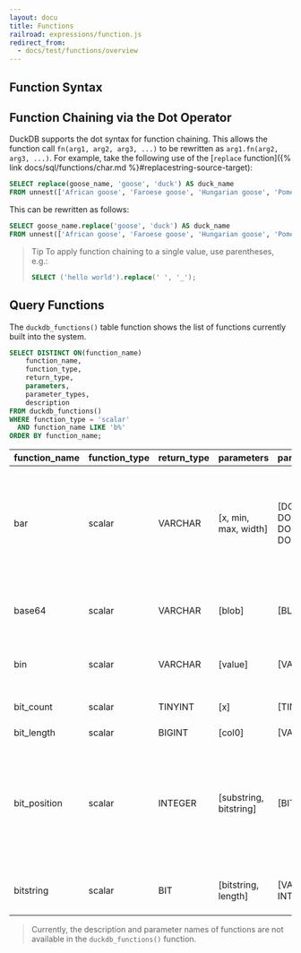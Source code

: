 ```yaml
---
layout: docu
title: Functions
railroad: expressions/function.js
redirect_from:
  - docs/test/functions/overview
---
```


## Function Syntax

<div id="rrdiagram"></div>

## Function Chaining via the Dot Operator

DuckDB supports the dot syntax for function chaining. This allows the function call `fn(arg1, arg2, arg3, ...)` to be rewritten as `arg1.fn(arg2, arg3, ...)`. For example, take the following use of the [`replace` function]({% link docs/sql/functions/char.md %}#replacestring-source-target):

```sql
SELECT replace(goose_name, 'goose', 'duck') AS duck_name
FROM unnest(['African goose', 'Faroese goose', 'Hungarian goose', 'Pomeranian goose']) breed(goose_name);
```

This can be rewritten as follows:

```sql
SELECT goose_name.replace('goose', 'duck') AS duck_name
FROM unnest(['African goose', 'Faroese goose', 'Hungarian goose', 'Pomeranian goose']) breed(goose_name);
```

> Tip To apply function chaining to a single value, use parentheses, e.g.:
>
> ```sql
> SELECT ('hello world').replace(' ', '_');
> ```

## Query Functions

The `duckdb_functions()` table function shows the list of functions currently built into the system.

```sql
SELECT DISTINCT ON(function_name)
    function_name,
    function_type,
    return_type,
    parameters,
    parameter_types,
    description
FROM duckdb_functions()
WHERE function_type = 'scalar'
  AND function_name LIKE 'b%'
ORDER BY function_name;
```

| function_name | function_type | return_type |       parameters       |         parameter_types          |                                                               description                                                                |
|---------------|---------------|-------------|------------------------|----------------------------------|------------------------------------------------------------------------------------------------------------------------------------------|
| bar           | scalar        | VARCHAR     | [x, min, max, width]   | [DOUBLE, DOUBLE, DOUBLE, DOUBLE] | Draws a band whose width is proportional to (x - min) and equal to width characters when x = max. width defaults to 80                   |
| base64        | scalar        | VARCHAR     | [blob]                 | [BLOB]                           | Convert a blob to a base64 encoded string                                                                                                |
| bin           | scalar        | VARCHAR     | [value]                | [VARCHAR]                        | Converts the value to binary representation                                                                                              |
| bit_count     | scalar        | TINYINT     | [x]                    | [TINYINT]                        | Returns the number of bits that are set                                                                                                  |
| bit_length    | scalar        | BIGINT      | [col0]                 | [VARCHAR]                        | NULL                                                                                                                                     |
| bit_position  | scalar        | INTEGER     | [substring, bitstring] | [BIT, BIT]                       | Returns first starting index of the specified substring within bits, or zero if it is not present. The first (leftmost) bit is indexed 1 |
| bitstring     | scalar        | BIT         | [bitstring, length]    | [VARCHAR, INTEGER]               | Pads the bitstring until the specified length                                                                                            |

> Currently, the description and parameter names of functions are not available in the `duckdb_functions()` function.
